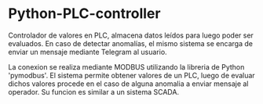 # Python-PLC-controller
Controlador de valores en PLC, almacena datos leídos para luego poder ser evaluados. En caso de detectar anomalías, el mismo sistema se encarga de enviar un mensaje mediante Telegram al usuario.

La conexion se realiza mediante MODBUS utilizando la libreria de Python 'pymodbus'. El sistema permite obtener valores de un PLC, luego de evaluar dichos valores procede en el caso de alguna anomalia a enviar mensaje al operador. Su funcion es similar a un sistema SCADA.
